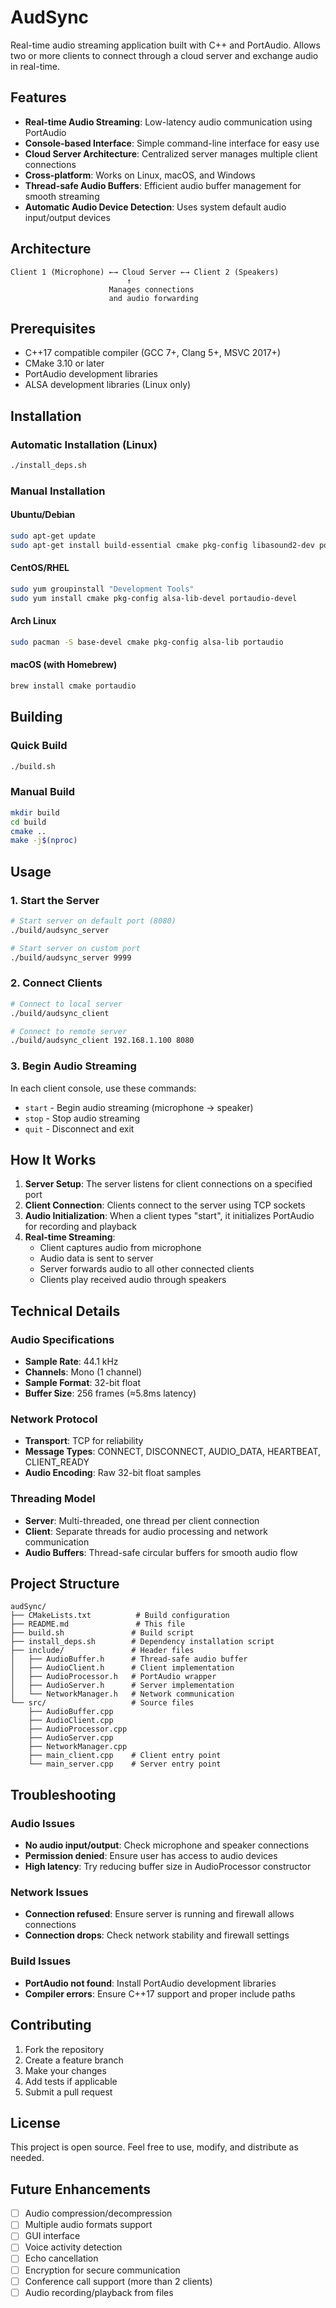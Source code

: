 # AudSync

Real-time audio streaming application built with C++ and PortAudio. Allows two or more clients to connect through a cloud server and exchange audio in real-time.

## Features

- **Real-time Audio Streaming**: Low-latency audio communication using PortAudio
- **Console-based Interface**: Simple command-line interface for easy use
- **Cloud Server Architecture**: Centralized server manages multiple client connections
- **Cross-platform**: Works on Linux, macOS, and Windows
- **Thread-safe Audio Buffers**: Efficient audio buffer management for smooth streaming
- **Automatic Audio Device Detection**: Uses system default audio input/output devices

## Architecture

```
Client 1 (Microphone) ←→ Cloud Server ←→ Client 2 (Speakers)
                          ↑
                      Manages connections
                      and audio forwarding
```

## Prerequisites

- C++17 compatible compiler (GCC 7+, Clang 5+, MSVC 2017+)
- CMake 3.10 or later
- PortAudio development libraries
- ALSA development libraries (Linux only)

## Installation

### Automatic Installation (Linux)

```bash
./install_deps.sh
```

### Manual Installation

#### Ubuntu/Debian
```bash
sudo apt-get update
sudo apt-get install build-essential cmake pkg-config libasound2-dev portaudio19-dev
```

#### CentOS/RHEL
```bash
sudo yum groupinstall "Development Tools"
sudo yum install cmake pkg-config alsa-lib-devel portaudio-devel
```

#### Arch Linux
```bash
sudo pacman -S base-devel cmake pkg-config alsa-lib portaudio
```

#### macOS (with Homebrew)
```bash
brew install cmake portaudio
```

## Building

### Quick Build
```bash
./build.sh
```

### Manual Build
```bash
mkdir build
cd build
cmake ..
make -j$(nproc)
```

## Usage

### 1. Start the Server
```bash
# Start server on default port (8080)
./build/audsync_server

# Start server on custom port
./build/audsync_server 9999
```

### 2. Connect Clients
```bash
# Connect to local server
./build/audsync_client

# Connect to remote server
./build/audsync_client 192.168.1.100 8080
```

### 3. Begin Audio Streaming

In each client console, use these commands:
- `start` - Begin audio streaming (microphone → speaker)
- `stop` - Stop audio streaming
- `quit` - Disconnect and exit

## How It Works

1. **Server Setup**: The server listens for client connections on a specified port
2. **Client Connection**: Clients connect to the server using TCP sockets
3. **Audio Initialization**: When a client types "start", it initializes PortAudio for recording and playback
4. **Real-time Streaming**: 
   - Client captures audio from microphone
   - Audio data is sent to server
   - Server forwards audio to all other connected clients
   - Clients play received audio through speakers

## Technical Details

### Audio Specifications
- **Sample Rate**: 44.1 kHz
- **Channels**: Mono (1 channel)
- **Sample Format**: 32-bit float
- **Buffer Size**: 256 frames (≈5.8ms latency)

### Network Protocol
- **Transport**: TCP for reliability
- **Message Types**: CONNECT, DISCONNECT, AUDIO_DATA, HEARTBEAT, CLIENT_READY
- **Audio Encoding**: Raw 32-bit float samples

### Threading Model
- **Server**: Multi-threaded, one thread per client connection
- **Client**: Separate threads for audio processing and network communication
- **Audio Buffers**: Thread-safe circular buffers for smooth audio flow

## Project Structure

```
audSync/
├── CMakeLists.txt          # Build configuration
├── README.md               # This file
├── build.sh               # Build script
├── install_deps.sh        # Dependency installation script
├── include/               # Header files
│   ├── AudioBuffer.h      # Thread-safe audio buffer
│   ├── AudioClient.h      # Client implementation
│   ├── AudioProcessor.h   # PortAudio wrapper
│   ├── AudioServer.h      # Server implementation
│   └── NetworkManager.h   # Network communication
└── src/                   # Source files
    ├── AudioBuffer.cpp
    ├── AudioClient.cpp
    ├── AudioProcessor.cpp
    ├── AudioServer.cpp
    ├── NetworkManager.cpp
    ├── main_client.cpp    # Client entry point
    └── main_server.cpp    # Server entry point
```

## Troubleshooting

### Audio Issues
- **No audio input/output**: Check microphone and speaker connections
- **Permission denied**: Ensure user has access to audio devices
- **High latency**: Try reducing buffer size in AudioProcessor constructor

### Network Issues
- **Connection refused**: Ensure server is running and firewall allows connections
- **Connection drops**: Check network stability and firewall settings

### Build Issues
- **PortAudio not found**: Install PortAudio development libraries
- **Compiler errors**: Ensure C++17 support and proper include paths

## Contributing

1. Fork the repository
2. Create a feature branch
3. Make your changes
4. Add tests if applicable
5. Submit a pull request

## License

This project is open source. Feel free to use, modify, and distribute as needed.

## Future Enhancements

- [ ] Audio compression/decompression
- [ ] Multiple audio formats support
- [ ] GUI interface
- [ ] Voice activity detection
- [ ] Echo cancellation
- [ ] Encryption for secure communication
- [ ] Conference call support (more than 2 clients)
- [ ] Audio recording/playback from files
